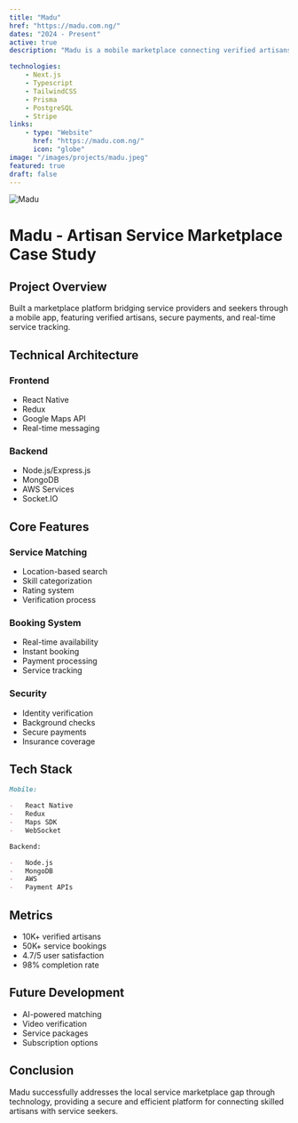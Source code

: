 ```yaml
---
title: "Madu"
href: "https://madu.com.ng/"
dates: "2024 - Present"
active: true
description: "Madu is a mobile marketplace connecting verified artisans with service seekers for home and office improvement tasks, streamlining the process of finding and hiring local professionals."

technologies:
    - Next.js
    - Typescript
    - TailwindCSS
    - Prisma
    - PostgreSQL
    - Stripe
links:
    - type: "Website"
      href: "https://madu.com.ng/"
      icon: "globe"
image: "/images/projects/madu.jpeg"
featured: true
draft: false
---
```


![Madu](/images/projects/madu.jpeg)

# Madu - Artisan Service Marketplace Case Study

## Project Overview

Built a marketplace platform bridging service providers and seekers through a mobile app, featuring verified artisans, secure payments, and real-time service tracking.

## Technical Architecture

### Frontend

-   React Native
-   Redux
-   Google Maps API
-   Real-time messaging

### Backend

-   Node.js/Express.js
-   MongoDB
-   AWS Services
-   Socket.IO

## Core Features

### Service Matching

-   Location-based search
-   Skill categorization
-   Rating system
-   Verification process

### Booking System

-   Real-time availability
-   Instant booking
-   Payment processing
-   Service tracking

### Security

-   Identity verification
-   Background checks
-   Secure payments
-   Insurance coverage

## Tech Stack

```markdown
Mobile:

-   React Native
-   Redux
-   Maps SDK
-   WebSocket

Backend:

-   Node.js
-   MongoDB
-   AWS
-   Payment APIs
```

## Metrics

-   10K+ verified artisans
-   50K+ service bookings
-   4.7/5 user satisfaction
-   98% completion rate

## Future Development

-   AI-powered matching
-   Video verification
-   Service packages
-   Subscription options

## Conclusion

Madu successfully addresses the local service marketplace gap through technology, providing a secure and efficient platform for connecting skilled artisans with service seekers.

